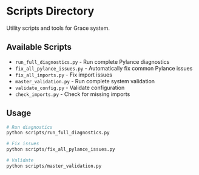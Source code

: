 # Scripts Directory

Utility scripts and tools for Grace system.

## Available Scripts

- `run_full_diagnostics.py` - Run complete Pylance diagnostics
- `fix_all_pylance_issues.py` - Automatically fix common Pylance issues
- `fix_all_imports.py` - Fix import issues
- `master_validation.py` - Run complete system validation
- `validate_config.py` - Validate configuration
- `check_imports.py` - Check for missing imports

## Usage

```bash
# Run diagnostics
python scripts/run_full_diagnostics.py

# Fix issues
python scripts/fix_all_pylance_issues.py

# Validate
python scripts/master_validation.py
```
